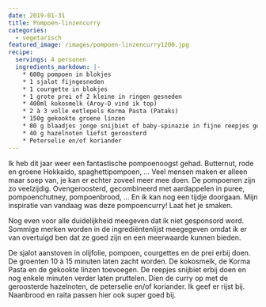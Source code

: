 ```yaml
---
date: 2019-01-31
title: Pompoen-linzencurry
categories:
  - vegetarisch
featured_image: /images/pompoen-linzencurry1200.jpg
recipe:
  servings: 4 personen
  ingredients_markdown: |-
    * 600g pompoen in blokjes
    * 1 sjalot fijngesneden
    * 1 courgette in blokjes
    * 1 grote prei of 2 kleine in ringen gesneden
    * 400ml kokosmelk (Aroy-D vind ik top)
    * 2 à 3 volle eetlepels Korma Pasta (Pataks)
    * 150g gekookte groene linzen      * 80 g blaadjes jonge snijbiet of baby-spinazie in fijne reepjes gesneden
    * 40 g hazelnoten liefst geroosterd
    * Peterselie en/of koriander 
---
```

Ik heb dit jaar weer een fantastische pompoenoogst gehad.
Butternut, rode en groene Hokkaido, spaghettipompoen, … 
Veel mensen maken er alleen maar soep van, je kan er echter zoveel meer mee doen.
De pompoenen zijn zo veelzijdig.
Ovengeroosterd, gecombineerd met aardappelen in puree, pompoenchutney, pompoenbrood, …
En ik kan nog een tijdje doorgaan.
Mijn inspiratie van vandaag was deze pompoencurry! 
Laat het je smaken.

Nog even voor alle duidelijkheid meegeven dat ik niet gesponsord word. Sommige merken worden in de ingrediëntenlijst meegegeven omdat ik er van overtuigd ben dat ze goed zijn en een meerwaarde kunnen bieden.


<!--more-->

De sjalot aanstoven in olijfolie, pompoen, courgettes en de prei erbij doen. 
De groenten 10 à 15 minuten laten zacht worden. 
De kokosmelk, de Korma Pasta en de gekookte linzen toevoegen. De reepjes snijbiet erbij doen en nog enkele minuten verder laten pruttelen.
Dien de curry op met de geroosterde hazelnoten, de peterselie en/of koriander.
Ik geef er rijst bij.
Naanbrood en raita passen hier ook super goed bij.  



